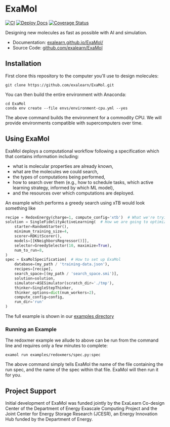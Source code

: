 # ExaMol
[![CI](https://github.com/exalearn/ExaMol/actions/workflows/python-app.yml/badge.svg)](https://github.com/exalearn/ExaMol/actions/workflows/python-app.yml)
[![Deploy Docs](https://github.com/exalearn/ExaMol/actions/workflows/gh-pages.yml/badge.svg)](https://exalearn.github.io/ExaMol/)
[![Coverage Status](https://coveralls.io/repos/github/exalearn/ExaMol/badge.svg?branch=main)](https://coveralls.io/github/exalearn/ExaMol?branch=main)

Designing new molecules as fast as possible with AI and simulation.

- Documentation: [exalearn.github.io/ExaMol/](https://exalearn.github.io/ExaMol/)
- Source Code: [github.com/exalearn/ExaMol](https://github.com/exalearn/ExaMol)

## Installation

First clone this repository to the computer you'll use to design molecules:

```commandline
git clone https://github.com/exalearn/ExaMol.git
```

You can then build the entire environment with Anaconda:

```commandline
cd ExaMol
conda env create --file envs/environment-cpu.yml --yes
```

The above command builds the environment for a commodity CPU. 
We will provide environments compatible with supercomputers over time.

## Using ExaMol

ExaMol deploys a computational workflow following a specification which that contains information including:
- what is molecular properties are already known,
- what are the molecules we could search,
- the types of computations being performed,
- how to search over them (e.g., how to schedule tasks, which active learning strategy, informed by which ML model),
- and the resources over which computations are deployed.

An example which performs a greedy search using xTB would look something like

```python
recipe = RedoxEnergy(charge=1, compute_config='xtb')  # What we're trying to optimize
solution = SingleFidelityActiveLearning(  # How we are going to optimize it
    starter=RandomStarter(),
    minimum_training_size=4,
    scorer=RDKitScorer(),
    models=[[KNeighborsRegressor()]],
    selector=GreedySelector(10, maximize=True),
    num_to_run=8,
)
spec = ExaMolSpecification(  # How to set up ExaMol
    database=(my_path / 'training-data.json'),
    recipes=[recipe],
    search_space=[(my_path / 'search_space.smi')],
    solution=solution,
    simulator=ASESimulator(scratch_dir='./tmp'),
    thinker=SingleStepThinker,
    thinker_options=dict(num_workers=2),
    compute_config=config,
    run_dir='run'
)
```

The full example is shown in our [examples directory](./examples)

### Running an Example

The redoxmer example we allude to above can be run from the command line and requires only a few minutes to complete:

```commandline
examol run examples/redoxmers/spec.py:spec
```

The above command simply tells ExaMol the name of the file containing the run spec, and the name of the spec within that file.
ExaMol will then run it for you.

## Project Support

Initial development of ExaMol was funded jointly by 
the ExaLearn Co-design Center of the Department of Energy Exascale Computing Project 
and the Joint Center for Energy Storage Research (JCESR), an Energy Innovation Hub funded by the Department of Energy.
